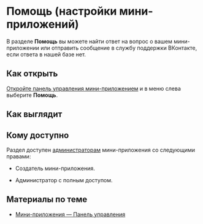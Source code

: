 
<!-- ---
title: 'Мини-приложения | Панель управления | Помощь'
is_hidden: false
is_search_available: true
menu: 'main_menu'
visible_to_search_robots: true
meta_description: 
redirect_to: 
lang: ru
--- -->


<!-- mini-apps/settings/stats/payments -->

# Помощь (настройки мини-приложений)

В разделе **Помощь** вы можете найти ответ на вопрос о вашем мини-приложении или отправить сообщение в службу поддержки ВКонтакте, если ответа в нашей базе нет.

## Как открыть

[Откройте панель управления мини-приложением](./overview.md) и в меню слева выберите **Помощь**.

## Как выглядит

<!-- ![alt=Внешний вид раздела «Помощь»;title=Внешний вид раздела «Помощь»](3ca43eab3130058ad6977798be7618d502f1f5bcf43b7df52f6b3c21 "-6203273520385575582") -->

## Кому доступно

Раздел доступен [администраторам](./managers.md) мини-приложения со следующими правами:

* Создатель мини-приложения.

* Администратор с полным доступом.

<!-- ## Как отправить запрос в Поддержку

1. Введите вопрос или ключевое слово в поисковую строку.

1. Нажмите **Ни один из вариантов не подходит**.

1. Добавьте подробное описание.

1. Нажмите кнопку **Отправить**.

> Ответы на вопросы будут появляться на вкладке **Все вопросы**. -->

## Материалы по теме

* [Мини-приложения — Панель управления](./overview.md)

